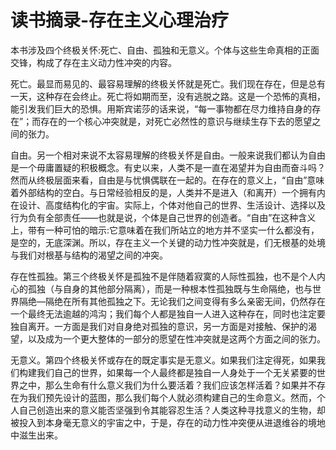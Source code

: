 # 读书摘录-存在主义心理治疗


本书涉及四个终极关怀:死亡、自由、孤独和无意义。个体与这些生命真相的正面交锋，构成了存在主义动力性冲突的内容。

死亡。最显而易见的、最容易理解的终极关怀就是死亡。我们现在存在，但是总有一天，这种存在会终止。死亡将如期而至，没有逃脱之路。这是一个恐怖的真相，能引发我们巨大的恐惧。用斯宾诺莎的话来说，“每一事物都在尽力维持自身的存在”；而存在的一个核心冲突就是，对死亡必然性的意识与继续生存下去的愿望之间的张力。

自由。另一个相对来说不太容易理解的终极关怀是自由。一般来说我们都认为自由是一个毋庸置疑的积极概念。有史以来，人类不是一直在渴望并为自由而奋斗吗？然而从终极层面来看，自由是与忧惧偶联在一起的。在存在的意义上，“自由”意味着外部结构的空白。与日常经验相反的是，人类并不是进入（和离开）一个拥有内在设计、高度结构化的宇宙。实际上，个体对他自己的世界、生活设计、选择以及行为负有全部责任——也就是说，个体是自己世界的创造者。“自由”在这种含义上，带有一种可怕的暗示:它意味着在我们所站立的地方并不坚实一什么都没有，是空的，无底深渊。所以，存在主义一个关键的动力性冲突就是，们无根基的处境与我们对根基与结构的渴望之间的冲突。

存在性孤独。第三个终极关怀是孤独不是伴随着寂寞的人际性孤独，也不是个人内心的孤独（与自身的其他部分隔离），而是一种根本性孤独既与生命隔绝，也与世界隔绝—隔绝在所有其他孤独之下。无论我们之间变得有多么亲密无间，仍然存在一个最终无法逾越的鸿沟；我们每个人都是独自一人进入这种存在，同时也注定要独自离开。一方面是我们对自身绝对孤独的意识，另一方面是对接触、保护的渴望，以及成为一个更大整体的一部分的愿望在性冲突就是这两个方面之间的张力。

无意义。第四个终极关怀或存在的既定事实是无意义。如果我们注定得死，如果我们构建我们自己的世界，如果每一个人最终都是独自一人身处于一个无关紧要的世界之中，那么生命有什么意义我们为什么要活着？我们应该怎样活着？如果并不存在为我们预先设计的蓝图，那么我们每个人就必须构建自己的生命意义。然而，个人自己创造出来的意义能否坚强到令其能容忍生活？人类这种寻找意义的生物，却被投入到本身毫无意义的宇宙之中，于是，存在的动力性冲突便从进退维谷的境地中滋生出来。
